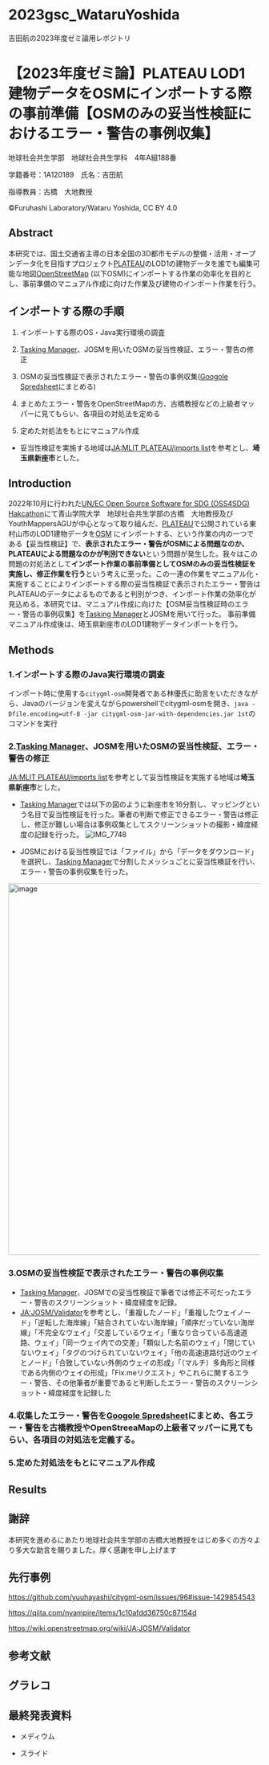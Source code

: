 # 2023gsc_WataruYoshida

吉田航の2023年度ゼミ論用レポジトリ
# 【2023年度ゼミ論】PLATEAU LOD1 建物データをOSMにインポートする際の事前準備【OSMのみの妥当性検証におけるエラー・警告の事例収集】
地球社会共生学部　地球社会共生学科　4年A組188番

学籍番号：1A120189　氏名：吉田航

指導教員：古橋　大地教授

©Furuhashi Laboratory/Wataru Yoshida, CC BY 4.0

## Abstract

本研究では、国土交通省主導の日本全国の3D都市モデルの整備・活用・オープンデータ化を目指すプロジェクト[PLATEAU](https://www.mlit.go.jp/plateau/)のLOD1の建物データを誰でも編集可能な地図[OpenStreetMap](https://www.openstreetmap.org/#map=15/35.7449/139.4576) (以下OSM)にインポートする作業の効率化を目的とし、事前準備のマニュアル作成に向けた作業及び建物のインポート作業を行う。

## インポートする際の手順
1. インポートする際のOS・Java実行環境の調査

2. [Tasking Manager](https://tasks.teachosm.org/projects/1499/tasks/?page=1)、JOSMを用いたOSMの妥当性検証、エラー・警告の修正

3. OSMの妥当性検証で表示されたエラー・警告の事例収集([Googole Spredsheet](https://docs.google.com/spreadsheets/d/1g_SA-b3N3m7rKWzYLOa16hlr8yBpsMljPL22gAJN4FQ/edit?usp=sharing)にまとめる)

4. まとめたエラー・警告をOpenStreetMapの方、古橋教授などの上級者マッパーに見てもらい、各項目の対処法を定める

5. 定めた対処法をもとにマニュアル作成

* 妥当性検証を実施する地域は[JA:MLIT PLATEAU/imports list](https://wiki.openstreetmap.org/wiki/JA:MLIT_PLATEAU/imports_list)を参考とし、**埼玉県新座市**とした。

## Introduction
2022年10月に行われた[UN/EC Open Source Software for SDG (OSS4SDG) Hakcathon](https://github.com/furuhashilab/README/issues/33#issuecomment-1281762516)にて青山学院大学　地球社会共生学部の古橋　大地教授及びYouthMappersAGUが中心となって取り組んだ、[PLATEAU](https://www.mlit.go.jp/plateau/)で公開されている東村山市のLOD1建物データを[OSM](https://www.openstreetmap.org/#map=15/35.7449/139.4576) にインポートする、という作業の内の一つである【妥当性検証】で、**表示されたエラー・警告がOSMによる問題なのか、PLATEAUによる問題なのかが判別できない**という問題が発生した。我々はこの問題の対処法として**インポート作業の事前準備としてOSMのみの妥当性検証を実施し、修正作業を行う**という考えに至った。この一連の作業をマニュアル化・実施することによりインポートする際の妥当性検証で表示されたエラー・警告はPLATEAUのデータによるものであると判別がつき、インポート作業の効率化が見込める。本研究では、マニュアル作成に向けた【OSM妥当性検証時のエラー・警告の事例収集】を[Tasking Manager](https://tasks.teachosm.org/projects/1499/tasks/?page=1)とJOSMを用いて行った。
事前準備マニュアル作成後は、埼玉県新座市のLOD1建物データインポートを行う。

## Methods
### 1.インポートする際のJava実行環境の調査
インポート時に使用する`citygml-osm`開発者である林優氏に助言をいただきながら、Javaのバージョンを変えながらpowershellでcitygml-osmを開き、`java -Dfile.encoding=utf-8 -jar citygml-osm-jar-with-dependencies.jar 1st`のコマンドを実行

### 2.[Tasking Manager](https://tasks.teachosm.org/projects/1499/tasks/?page=1)、JOSMを用いたOSMの妥当性検証、エラー・警告の修正
[JA:MLIT PLATEAU/imports list](https://wiki.openstreetmap.org/wiki/JA:MLIT_PLATEAU/imports_list)を参考として妥当性検証を実施する地域は**埼玉県新座市**とした。

* [Tasking Manager](https://tasks.teachosm.org/projects/1499/tasks/?page=1)では以下の図のように新座市を16分割し、マッピングという名目で妥当性検証を行った。筆者の判断で修正できるエラー・警告は修正し、修正が難しい場合は事例収集としてスクリーンショットの撮影・緯度経度の記録を行った。
![IMG_7748](https://user-images.githubusercontent.com/93134160/216592576-a55161d7-e5fa-412c-93ea-ea8002377d2c.jpg)

* JOSMにおける妥当性検証では「ファイル」から「データをダウンロード」を選択し、[Tasking Manager](https://tasks.teachosm.org/projects/1499/tasks/?page=1)で分割したメッシュごとに妥当性検証を行い、エラー・警告の事例収集を行った。
<img width="740" alt="image" src="https://user-images.githubusercontent.com/93134160/216593765-83a20434-5a00-4c8b-8da7-08787bb7c7f1.png">

### 3.OSMの妥当性検証で表示されたエラー・警告の事例収集
* [Tasking Manager](https://tasks.teachosm.org/projects/1499/tasks/?page=1)、JOSMでの妥当性検証で筆者では修正不可だったエラー・警告のスクリーンショット・緯度経度を記録。
* [JA:JOSM/Validator](https://wiki.openstreetmap.org/wiki/JA:JOSM/Validator)を参考とし、「重複したノード」「重複したウェイノード」「逆転した海岸線」「結合されていない海岸線」「順序だっていない海岸線」「不完全なウェイ」「交差しているウェイ」「重なり合っている高速道路、ウェイ」「同一ウェイ内での交差」「類似した名前のウェイ」「閉じていないウェイ」「タグのつけられていないウェイ」「他の高速道路付近のウェイとノード」「合致していない外側のウェイの形成」「（マルチ）多角形と同様である内側のウェイの形成」「Fix.meリクエスト」やこれらに関するエラー・警告、その他筆者が重要であると判断したエラー・警告のスクリーンショット・緯度経度を記録した

### 4.収集したエラー・警告を[Googole Spredsheet](https://docs.google.com/spreadsheets/d/1g_SA-b3N3m7rKWzYLOa16hlr8yBpsMljPL22gAJN4FQ/edit?usp=sharing)にまとめ、各エラー・警告を古橋教授やOpenStreeaMapの上級者マッパーに見てもらい、各項目の対処法を定義する。

### 5.定めた対処法をもとにマニュアル作成

## Results


## 謝辞
本研究を進めるにあたり地球社会共生学部の古橋大地教授をはじめ多くの方々より多大な助言を賜りました。厚く感謝を申し上げます

## 先行事例

https://github.com/yuuhayashi/citygml-osm/issues/96#issue-1429854543

https://qiita.com/nyampire/items/1c10afdd36750c87154d 

https://wiki.openstreetmap.org/wiki/JA:JOSM/Validator


## 参考文献



## グラレコ


## 最終発表資料
* メディウム

* スライド
